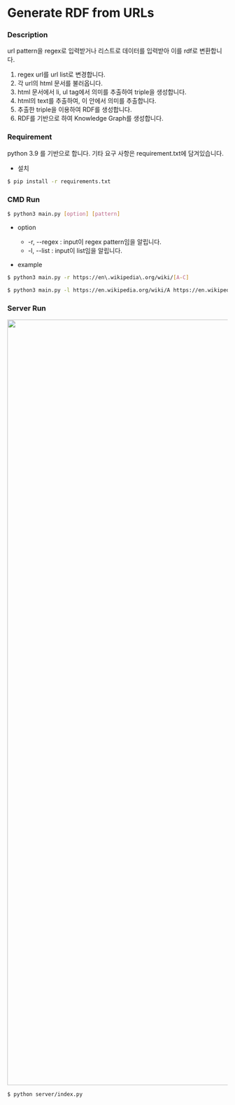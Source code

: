 # Generate RDF from URLs

### Description

url pattern을 regex로 입력받거나 리스트로 데이터를 입력받아 이를 rdf로 변환합니다.

1. regex url를 url list로 변경합니다.
2. 각 url의 html 문서를 불러옵니다.
3. html 문서에서 li, ul tag에서 의미를 추출하여 triple을 생성합니다.
4. html의 text를 추출하여, 이 안에서 의미를 추출합니다.
5. 추출한 triple을 이용하여 RDF를 생성합니다.
6. RDF를 기반으로 하여 Knowledge Graph를 생성합니다.


### Requirement

python 3.9 를 기반으로 합니다.
기타 요구 사항은 requirement.txt에 담겨있습니다.

- 설치

```bash
$ pip install -r requirements.txt
```

### CMD Run

```bash
$ python3 main.py [option] [pattern]
```

- option

  - -r, --regex : input이 regex pattern임을 알립니다.
  - -l, --list : input이 list임을 알립니다.


- example

```bash
$ python3 main.py -r https://en\.wikipedia\.org/wiki/[A-C]

$ python3 main.py -l https://en.wikipedia.org/wiki/A https://en.wikipedia.org/wiki/B https://en.wikipedia.org/wiki/C
```

### Server Run

<div align="center">
  <img width="1747" alt="스크린샷 2021-05-25 오후 4 19 33" src="https://user-images.githubusercontent.com/48043626/119456026-31d81480-bd75-11eb-8b0a-5ab3262f3c25.png">
</div>

```bash
$ python server/index.py
```
